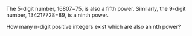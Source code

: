    <p>The 5-digit number, 16807=75, is also a fifth power. Similarly, the 9-digit number, 134217728=89, is a ninth power.</p> <p>How many n-digit positive integers exist which are also an nth power?</p>   